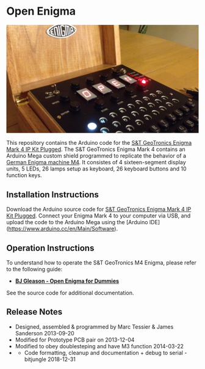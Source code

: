 # Open Enigma

[![Banner](docs/banner.jpg)](https://www.instructables.com/id/Make-your-own-Enigma-Replica/)

This repository contains the Arduino code for the [S&T GeoTronics Enigma Mark 4 IP Kit Plugged](https://www.stgeotronics.com/Enigma-Mark-4-IP-Kit-Plugged-KIT-Enigma-Plugged.htm). The S&T 
GeoTronics Enigma Mark 4 contains an Arduino Mega custom shield programmed to replicate the 
behavior of a [German Enigma machine M4](https://en.wikipedia.org/wiki/Enigma_machine). It 
consistes of 4 sixteen-segment display units, 5 LEDs, 26 lamps setup as keyboard, 26 keyboard 
buttons and 10 function keys. 

## Installation Instructions

Download the Arduino source code for [S&T GeoTronics Enigma Mark 4 IP Kit Plugged](Open_Enigma_M4_Plugboard/Open_Enigma_M4_Plugboard.ino). Connect your Enigma Mark 4 to your 
computer via USB, and upload the code to the Arduino Mega using the [Arduino IDE]
(https://www.arduino.cc/en/Main/Software).

## Operation Instructions

To understand how to operate the S&T GeoTronics M4 Enigma, please refer to the following guide:

 - **[BJ Gleason - Open Enigma for Dummies](docs/BJ%20Gleason%20-%20Open%20Engima%20for%20Dummies.pdf)**

See the source code for additional documentation.

## Release Notes

 - Designed, assembled & programmed by Marc Tessier & James Sanderson 2013-09-20
 - Modified for Prototype PCB pair on 2013-12-04
 - Modified to obey doublesteping and have M3 function 2014-03-22
 - - Code formatting, cleanup and documentation + debug to serial - bitjungle 2018-12-31

